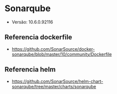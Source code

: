 # Sonarqube

- Versão: 10.6.0.92116

## Referencia dockerfile

- https://github.com/SonarSource/docker-sonarqube/blob/master/10/community/Dockerfile

## Referencia helm

- https://github.com/SonarSource/helm-chart-sonarqube/tree/master/charts/sonarqube
